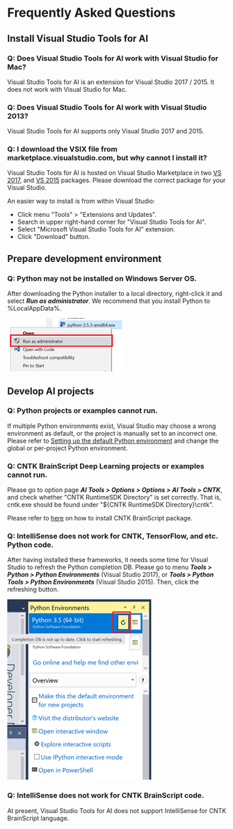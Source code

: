 ﻿# Frequently Asked Questions

## Install Visual Studio Tools for AI

### **Q: Does Visual Studio Tools for AI work with Visual Studio for Mac?**
Visual Studio Tools for AI is an extension for Visual Studio 2017 / 2015.
It does not work with Visual Studio for Mac.

### **Q: Does Visual Studio Tools for AI work with Visual Studio 2013?**
Visual Studio Tools for AI supports only Visual Studio 2017 and 2015.

### **Q: I download the VSIX file from marketplace.visualstudio.com, but why cannot I install it?**
Visual Studio Tools for AI is hosted on Visual Studio Marketplace in two [VS 2017](https://marketplace.visualstudio.com/items?itemName=ms-toolsai.vstoolsai-vs2017), and [VS 2015](https://marketplace.visualstudio.com/items?itemName=ms-toolsai.vstoolsai-vs2015) packages.
Please download the correct package for your Visual Studio.

An easier way to install is from within Visual Studio:
- Click menu "Tools" > "Extensions and Updates".
- Search in upper right-hand corner for "Visual Studio Tools for AI".
- Select "Microsoft Visual Studio Tools for AI" extension.
- Click "Download" button.


## Prepare development environment

### **Q: Python may not be installed on Windows Server OS.**
After downloading the Python installer to a local directory, right-click it and select ***Run as administrator***.
We recommend that you install Python to %LocalAppData%.

![Install Python in administrator mode](/docs/media/faq/prepare-localmachine/install_python_admin.png)

## Develop AI projects

### **Q: Python projects or examples cannot run.**
If multiple Python environments exist, Visual Studio may choose a wrong environment as default, or the project is manually set to an incorrect one.
Please refer to [Setting up the default Python environment](https://github.com/Microsoft/vs-tools-for-ai/blob/master/docs/prepare-localmachine.md#setting-up-the-default-python-environment) and change the global or per-project Python environment.

### **Q: CNTK BrainScript Deep Learning projects or examples cannot run.**
Please go to option page ***AI Tools &gt; Options &gt; Options &gt; AI Tools &gt; CNTK***, and check whether "CNTK RuntimeSDK Directory" is set correctly.
That is, cntk.exe should be found under "${CNTK RuntimeSDK Directory}\\cntk".

Please refer to [here](https://github.com/Microsoft/vs-tools-for-ai/blob/master/docs/prepare-localmachine.md#microsoft-cognitive-toolkit-cntk) on how to install CNTK BrainScript package.

### **Q: IntelliSense does not work for CNTK, TensorFlow, and etc. Python code.**
After having installed these frameworks, it needs some time for Visual Studio to refresh the Python completion DB.
Please go to menu ***Tools &gt; Python &gt; Python Environments*** (Visual Studio 2017), or ***Tools &gt; Python Tools &gt; Python Environments*** (Visual Studio 2015). Then, click the refreshing button.

![Refresh Python completion DB](/docs/media/faq/local-development/refresh_python_db.png)

### **Q: IntelliSense does not work for CNTK BrainScript code.**
At present, Visual Studio Tools for AI does not support IntelliSense for CNTK BrainScript language.
